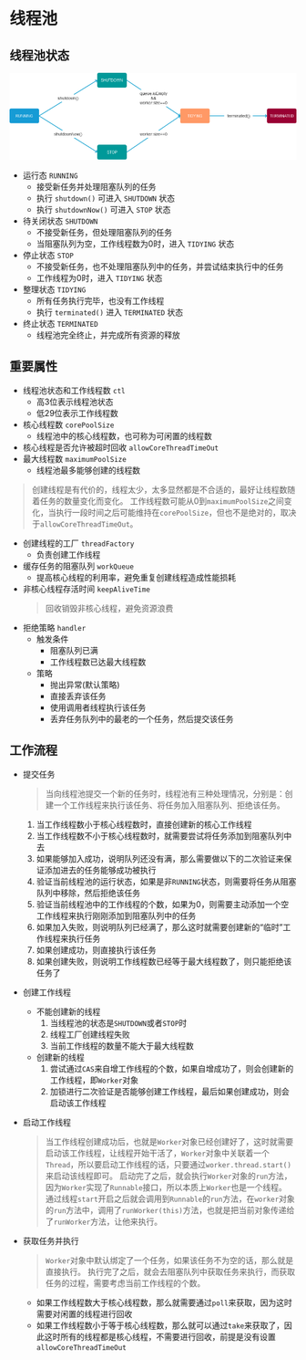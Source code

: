 # 线程池

## 线程池状态

![image](ThreadPoolStateActive.png)

- 运行态 `RUNNING`
    + 接受新任务并处理阻塞队列的任务
    + 执行 `shutdown()` 可进入 `SHUTDOWN` 状态
    + 执行 `shutdownNow()` 可进入 `STOP` 状态
- 待关闭状态 `SHUTDOWN`
    + 不接受新任务，但处理阻塞队列的任务
    + 当阻塞队列为空，工作线程数为0时，进入 `TIDYING` 状态
- 停止状态 `STOP`
    + 不接受新任务，也不处理阻塞队列中的任务，并尝试结束执行中的任务
    + 工作线程为0时，进入 `TIDYING` 状态
- 整理状态 `TIDYING`
    + 所有任务执行完毕，也没有工作线程
    + 执行 `terminated()` 进入 `TERMINATED` 状态
- 终止状态 `TERMINATED`
    + 线程池完全终止，并完成所有资源的释放
    
    
## 重要属性
- 线程池状态和工作线程数 `ctl`
    + 高3位表示线程池状态
    + 低29位表示工作线程数
- 核心线程数 `corePoolSize`
    + 线程池中的核心线程数，也可称为可闲置的线程数
- 核心线程是否允许被超时回收 `allowCoreThreadTimeOut`
- 最大线程数 `maximumPoolSize`
    + 线程池最多能够创建的线程数
> 创建线程是有代价的，线程太少，太多显然都是不合适的，最好让线程数随着任务的数量变化而变化。
> 工作线程数可能从0到`maximumPoolSize`之间变化，当执行一段时间之后可能维持在`corePoolSize`，但也不是绝对的，取决于`allowCoreThreadTimeOut`。
- 创建线程的工厂 `threadFactory`
    + 负责创建工作线程
- 缓存任务的阻塞队列 `workQueue`
    + 提高核心线程的利用率，避免重复创建线程造成性能损耗
- 非核心线程存活时间 `keepAliveTime `
    > 回收销毁非核心线程，避免资源浪费
- 拒绝策略 `handler`
    + 触发条件
        + 阻塞队列已满
        + 工作线程数已达最大线程数
    + 策略
        + 抛出异常(默认策略)
        + 直接丢弃该任务
        + 使用调用者线程执行该任务
        + 丢弃任务队列中的最老的一个任务，然后提交该任务
    
## 工作流程
- 提交任务
    > 当向线程池提交一个新的任务时，线程池有三种处理情况，分别是：创建一个工作线程来执行该任务、将任务加入阻塞队列、拒绝该任务。
    1. 当工作线程数小于核心线程数时，直接创建新的核心工作线程
    2. 当工作线程数不小于核心线程数时，就需要尝试将任务添加到阻塞队列中去
    3. 如果能够加入成功，说明队列还没有满，那么需要做以下的二次验证来保证添加进去的任务能够成功被执行
    4. 验证当前线程池的运行状态，如果是非`RUNNING`状态，则需要将任务从阻塞队列中移除，然后拒绝该任务
    5. 验证当前线程池中的工作线程的个数，如果为0，则需要主动添加一个空工作线程来执行刚刚添加到阻塞队列中的任务
    6. 如果加入失败，则说明队列已经满了，那么这时就需要创建新的“临时”工作线程来执行任务
    7. 如果创建成功，则直接执行该任务
    8. 如果创建失败，则说明工作线程数已经等于最大线程数了，则只能拒绝该任务了

- 创建工作线程
    + 不能创建新的线程
        1. 当线程池的状态是`SHUTDOWN`或者`STOP`时
        2. 线程工厂创建线程失败
        3. 当前工作线程的数量不能大于最大线程数
    + 创建新的线程
        1. 尝试通过`CAS`来自增工作线程的个数，如果自增成功了，则会创建新的工作线程，即`Worker`对象
        2. 加锁进行二次验证是否能够创建工作线程，最后如果创建成功，则会启动该工作线程

- 启动工作线程
    > 当工作线程创建成功后，也就是`Worker`对象已经创建好了，这时就需要启动该工作线程，让线程开始干活了，`Worker`对象中关联着一个`Thread`，所以要启动工作线程的话，只要通过`worker.thread.start()`来启动该线程即可。
     启动完了之后，就会执行`Worker`对象的`run`方法，因为`Worker`实现了`Runnable`接口，所以本质上`Worker`也是一个线程。
     通过线程`start`开启之后就会调用到`Runnable`的`run`方法，在`worker`对象的`run`方法中，调用了`runWorker(this)`方法，也就是把当前对象传递给了`runWorker`方法，让他来执行。
- 获取任务并执行
    > `Worker`对象中默认绑定了一个任务，如果该任务不为空的话，那么就是直接执行。
      执行完了之后，就会去阻塞队列中获取任务来执行，而获取任务的过程，需要考虑当前工作线程的个数。
    + 如果工作线程数大于核心线程数，那么就需要通过`poll`来获取，因为这时需要对闲置的线程进行回收
    + 如果工作线程数小于等于核心线程数，那么就可以通过`take`来获取了，因此这时所有的线程都是核心线程，不需要进行回收，前提是没有设置`allowCoreThreadTimeOut`
